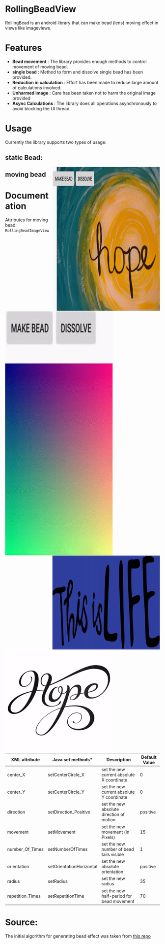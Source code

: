 # RollingBeadView
RollingBead is an android library that can make bead (lens) moving effect in views like imageviews.

# Features
- <b>Bead movement</b> : The library provides enough methods to control movement of moving bead.
- <b>single bead</b> : Method to form and dissolve single bead has been provided.
- <b>Reduction in calculation</b> : Effort has been made to reduce large amount of calculations involved.
- <b>Unharmed image</b> : Care has been taken not to harm the original image provided
- <b>Async Calculations</b> : The library does all operations asynchronously to avoid blocking the UI thread.

# Usage
Currently the library supports two types of usage:

## static Bead:
<img src="/sample/hope_static.gif" align="right" width="350">
<img src="/sample/colors.gif" align="left" width="350">

## moving bead
<img src="/sample/life_1.gif" align="right" width="350">
<img src="/sample/hope.gif" align="left" width="350">

# Documentation

Attributes for moving bead: `RollingBeadImageView`

|XML attribute   |Java set methods*          |Description                                  |Default Value     |
|----------------|--------------------------|----------------------------------------------|------------------|
|center_X        |setCenterCircle_X         | set the new current absolute X coordinate    |0           |
|center_Y        |setCenterCircle_Y         | set the new current absolute Y coordinate    |0|
|direction       |setDirection_Positive     | set the new absolute direction of motion     |positive           |
|movement        |setMovement               | set the new movement (in Pixels)             |15           |
|number_Of_Times |setNumberOfTimes          | set the new number of bead tails visible     |1           |
|orientation     |setOrientationHorizontal  | set the new absolute orientation             |positive           |
|radius          |setRadius                 | set the new radius                           |35           |
|repetition_Times|setRepetitionTime         | set the new half-period for bead movement    |70           |

# Source:
The initial algorithm for generating bead effect was taken from [this repo](https://github.com/ArashPartow/bitmap#simple-example-5---magnifying-lens-distortion)
